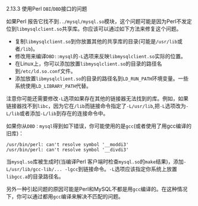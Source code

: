 2.13.3 使用Perl `DBI`/`DBD`接口的问题

如果Perl 报告它找不到`../mysql/mysql.so`模块，这个问题可能是因为Perl不发定位到`libmysqlclient.so`共享库。你应该可以通过如下方法来修复这个问题。

* 复制`libmysqlclient.so`到你放置其他的共享库的目录(可能是`/usr/lib`或者`/lib`)。
* 修改用来编译`DBD::mysql`的`-L`选项来反映`libmysqlclient.so`实际的位置。
* 在Linux上，你可以添加放置`libmysqlclient.so`的目录的路径名到`/etc/ld.so.conf`文件。
* 添加放置`libmysqlclient.so`的目录的路径名到`LD_RUN_PATH`环境变量。一些系统使用`LD_LIBRARY_PATH`代替。

注意你可能还需要修改`-L`选项如果存在其他的链接器无法找到的库。例如，如果链接器找不到`libc`，因为它在`/lib`而链接命令指定了`-L/usr/lib`,把`-L`选项改为`-L/lib`或者添加`-L/lib`到存在的连接命令中。

如果你从`DBD：mysql`得到如下错误，你可能使用的是`gcc`(或者使用了用gcc编译的旧库)：

	/usr/bin/perl: can't resolve symbol '__moddi3'
	/usr/bin/perl: can't resolve symbol '__divdi3'

当`mysql.so`库被生成时(当编译Perl 客户端时检查`mysql.so`的`make`结果)，添加`-L/usr/lib/gcc-lib/... -lgcc`到链接命令。`-L`选项应该指定你系统上放置`libgcc.a`的目录路径名。

另外一种引起问题的原因可能是Perl和MySQL不都是用`gcc`编译的。在这种情况下，你可以通过都用`gcc`编译来解决不匹配的问题。

